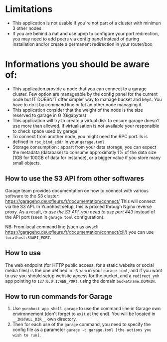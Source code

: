 # Limitations

 * This application is not usable if you're not part of a cluster with minimun 3 other nodes
 * If you are behind a nat and use upnp to configure your port redirection, you may need to add peers via config panel instead of during installation and/or create a permanent redirection in your router/box

# Informations you should be aware of:

 * This application provide a node that you can connect to a garage cluster. Few option are manageable by the config panel for the current node but IT DOESN'T offer simpler way to manage bucket and keys. You have to do it by command line or let an other node managing it.
 * This application consider that the weight of the node is the size reserved to garage in G (Gigabytes)
 * This application will try to create a virtual disk to ensure garage doesn't use more than allowed. If virtualisation is not available your responsible to check space used by garage.
 * To connect from another node, you might need the RPC port. Is is defined in `rpc_bind_addr` in your `garage.toml`
 * Storage consumption : appart from your data storage, you can expect the metadata (database) to consume approximatly 1% of the data size (1GB for 100GB of data for instance), or a bigger value if you store many small objects.

## How to use the S3 API from other softwares

Garage team provides documentation on how to connect with various software to the S3 cluster: https://garagehq.deuxfleurs.fr/documentation/connect/
This will connect via the S3 API. In Yunohost setup, this is proxied through Nginx reverse proxy. As a result, *to use the S3 API, you need to use port 443* instead of the API port (seen in `garage.toml` configuration).

NB: From local command line (such as awscli https://garagehq.deuxfleurs.fr/documentation/connect/cli/) you can use `localhost:S3API_PORT`.

## How to use

The web endpoint (for HTTP public access, for a static website or social media files) is the one defined in `s3_web` in your `garage.toml`, and if you want to use you should setup website access for the bucket, and a `redirect_ynh` app pointing to `127.0.0.1:WEB_PORT`, using the domain `bucketname.DOMAIN`.

## How to run commands for Garage
1. Use `yunohost app shell garage` to use the command line in Garage own environnement (don't forget to `exit` at the end). You will be located in `__INSTALL_DIR__` own directory.
2. Then for each use of the `garage` command, you need to specify the config file as a parameter `garage -c garage.toml [the actions you wish to run]`.
